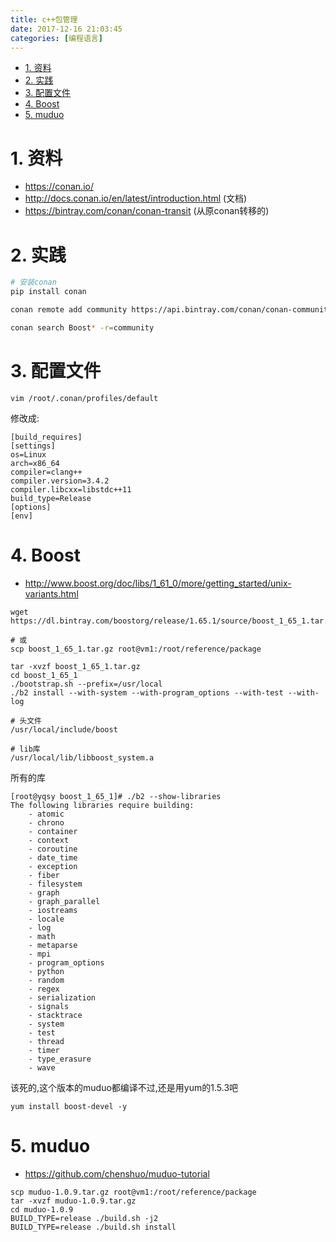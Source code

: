 ```yaml
---
title: c++包管理
date: 2017-12-16 21:03:45
categories: [编程语言]
---
```



<!-- TOC -->

- [1. 资料](#1-资料)
- [2. 实践](#2-实践)
- [3. 配置文件](#3-配置文件)
- [4. Boost](#4-boost)
- [5. muduo](#5-muduo)

<!-- /TOC -->



<a id="markdown-1-资料" name="1-资料"></a>
# 1. 资料

* https://conan.io/
* http://docs.conan.io/en/latest/introduction.html (文档)
* https://bintray.com/conan/conan-transit (从原conan转移的)

<a id="markdown-2-实践" name="2-实践"></a>
# 2. 实践


``` bash
# 安装conan
pip install conan

conan remote add community https://api.bintray.com/conan/conan-community/conan

conan search Boost* -r=community

```

<a id="markdown-3-配置文件" name="3-配置文件"></a>
# 3. 配置文件
```
vim /root/.conan/profiles/default
```

修改成:
```
[build_requires]
[settings]
os=Linux
arch=x86_64
compiler=clang++
compiler.version=3.4.2
compiler.libcxx=libstdc++11
build_type=Release
[options]
[env]
```




<a id="markdown-4-boost" name="4-boost"></a>
# 4. Boost

* http://www.boost.org/doc/libs/1_61_0/more/getting_started/unix-variants.html

```
wget https://dl.bintray.com/boostorg/release/1.65.1/source/boost_1_65_1.tar.gz

# 或
scp boost_1_65_1.tar.gz root@vm1:/root/reference/package

tar -xvzf boost_1_65_1.tar.gz
cd boost_1_65_1
./bootstrap.sh --prefix=/usr/local
./b2 install --with-system --with-program_options --with-test --with-log

# 头文件
/usr/local/include/boost

# lib库
/usr/local/lib/libboost_system.a
```


所有的库
```
[root@yqsy boost_1_65_1]# ./b2 --show-libraries
The following libraries require building:
    - atomic
    - chrono
    - container
    - context
    - coroutine
    - date_time
    - exception
    - fiber
    - filesystem
    - graph
    - graph_parallel
    - iostreams
    - locale
    - log
    - math
    - metaparse
    - mpi
    - program_options
    - python
    - random
    - regex
    - serialization
    - signals
    - stacktrace
    - system
    - test
    - thread
    - timer
    - type_erasure
    - wave
```

该死的,这个版本的muduo都编译不过,还是用yum的1.5.3吧
```
yum install boost-devel -y
```

<a id="markdown-5-muduo" name="5-muduo"></a>
# 5. muduo

* https://github.com/chenshuo/muduo-tutorial

```
scp muduo-1.0.9.tar.gz root@vm1:/root/reference/package
tar -xvzf muduo-1.0.9.tar.gz
cd muduo-1.0.9
BUILD_TYPE=release ./build.sh -j2
BUILD_TYPE=release ./build.sh install
```